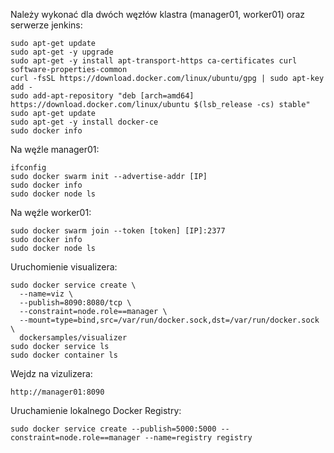 Należy wykonać dla dwóch węzłów klastra (manager01, worker01) oraz serwerze jenkins:
```
sudo apt-get update
sudo apt-get -y upgrade
sudo apt-get -y install apt-transport-https ca-certificates curl software-properties-common
curl -fsSL https://download.docker.com/linux/ubuntu/gpg | sudo apt-key add -
sudo add-apt-repository "deb [arch=amd64] https://download.docker.com/linux/ubuntu $(lsb_release -cs) stable"
sudo apt-get update
sudo apt-get -y install docker-ce
sudo docker info
```
Na węźle manager01:
```
ifconfig
sudo docker swarm init --advertise-addr [IP]
sudo docker info
sudo docker node ls
```
Na węźle worker01:
```
sudo docker swarm join --token [token] [IP]:2377
sudo docker info
sudo docker node ls
```
Uruchomienie visualizera:
```
sudo docker service create \
  --name=viz \
  --publish=8090:8080/tcp \
  --constraint=node.role==manager \
  --mount=type=bind,src=/var/run/docker.sock,dst=/var/run/docker.sock \
  dockersamples/visualizer
sudo docker service ls
sudo docker container ls
```
Wejdz na vizulizera:
```
http://manager01:8090
```
Uruchamienie lokalnego Docker Registry:
```
sudo docker service create --publish=5000:5000 --constraint=node.role==manager --name=registry registry
```
